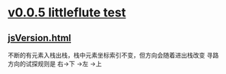 ﻿# [v0.0.5 littleflute test](https://github.com/littleflute/Games/edit/master/readme.md)
## [jsVersion.html](jsVersion.html)  

不断的有元素入栈出栈，栈中元素坐标索引不变，但方向会随着进出栈改变
寻路方向的试探规则是 右->下 ->左 ->上
